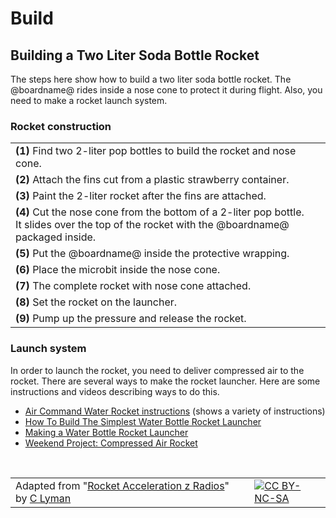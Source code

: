 # Build

## Building a Two Liter Soda Bottle Rocket

The steps here show how to build a two liter soda bottle rocket. The @boardname@ rides inside a nose cone to protect it during flight. Also, you need to make a rocket launch system.

### Rocket construction

| | |
|-|-|
| **(1)** Find two 2-liter pop bottles to build the rocket and nose cone.| | ![two liter bottles](/static/courses/ucp-science/rocket-acceleration/two-liter-bottles.jpg) |
| **(2)** Attach the fins cut from a plastic strawberry container.| | ![rocket fins](/static/courses/ucp-science/rocket-acceleration/rocket-fins.jpg)|
| **(3)** Paint the 2-liter rocket after the fins are attached.| | ![Painted rocket](/static/courses/ucp-science/rocket-acceleration/painted-rocket.jpg)|
| **(4)** Cut the nose cone from the bottom of a 2-liter pop bottle.<br/>It slides over the top of the rocket with the @boardname@ packaged inside.| | ![Nose cone](/static/courses/ucp-science/rocket-acceleration/nose-cone.jpg)|
| **(5)** Put the @boardname@ inside the protective wrapping.| | ![Wrapping for micro:bit](/static/courses/ucp-science/rocket-acceleration/microbit-wrap.jpg)|
| **(6)** Place the  microbit inside the nose cone.| | ![micro:bit inside nose](/static/courses/ucp-science/rocket-acceleration/microbit-in-nose.jpg)|
| **(7)** The complete rocket with nose cone attached.| | ![Completed rocket](/static/courses/ucp-science/rocket-acceleration/completed-rocket.jpg)|
| **(8)** Set the rocket on the launcher.| | ![Rocket on the launcher](/static/courses/ucp-science/rocket-acceleration/rocket-on-launcher.jpg)|
| **(9)** Pump up the pressure and release the rocket.| | ![Rocket blasting off](/static/courses/ucp-science/rocket-acceleration/blast-off.jpg)|

### Launch system

In order to launch the rocket, you need to deliver compressed air to the rocket. There are several ways to make the rocket launcher. Here are some instructions and videos describing ways to do this.

* [Air Command Water Rocket instructions](http://www.aircommandrockets.com/rocket_launcher.htm) (shows a variety of instructions)
* [How To Build The Simplest Water Bottle Rocket Launcher](https://www.youtube.com/watch?v=gyOzvqmUs4c)
* [Making a Water Bottle Rocket Launcher](https://www.youtube.com/watch?v=gDN9lxgzPlo)
* [Weekend Project: Compressed Air Rocket](https://www.youtube.com/watch?v=eNFfK5uo6D0)

<br/>

| | | |
|-|-|-|
| Adapted from "[Rocket Acceleration z Radios](https://drive.google.com/open?id=1IyhCPdYQevKh3kHNgukSxlgdvZIKuzmIBjLSRnFS36o)" by [C Lyman](http://utahcoding.org) | | [![CC BY-NC-SA](https://licensebuttons.net/l/by-nc-sa/4.0/80x15.png)](https://creativecommons.org/licenses/by-nc-sa/4.0/) |

